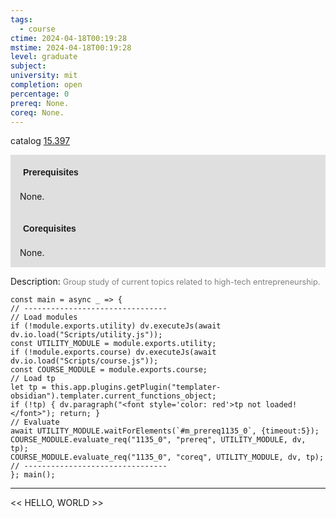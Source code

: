 ```yaml
---
tags:
  - course
ctime: 2024-04-18T00:19:28
mstime: 2024-04-18T00:19:28
level: graduate
subject: 
university: mit
completion: open
percentage: 0
prereq: None.
coreq: None.
---
```


catalog [15.397](http://student.mit.edu/catalog/m15b.html#15.397)

<span style="display: block; padding: 15px; background-color: rgb(100, 100, 100, 0.2);"><font id="m_prereq1135_0" style="display: block; font-family: Arial, sans-serif; font-weight: bold; padding: 5px">Prerequisites</font><br><span id="prereq1135_0">None.</span></span>
<span style="display: block; padding: 15px; background-color: rgb(100, 100, 100, 0.2);"><font id="m_coreq1135_0" style="display: block; font-family: Arial, sans-serif; font-weight: bold; padding: 5px">Corequisites</font><br><span id="coreq1135_0">None.</span></span>

<font style="">Description:</font>
<font style="color: grey; font-size: 0.8rem;">Group study of current topics related to high-tech entrepreneurship.</font>

```dataviewjs
const main = async _ => {
// --------------------------------
// Load modules
if (!module.exports.utility) dv.executeJs(await dv.io.load("Scripts/utility.js"));
const UTILITY_MODULE = module.exports.utility;
if (!module.exports.course) dv.executeJs(await dv.io.load("Scripts/course.js"));
const COURSE_MODULE = module.exports.course;
// Load tp
let tp = this.app.plugins.getPlugin("templater-obsidian").templater.current_functions_object;
if (!tp) { dv.paragraph("<font style='color: red'>tp not loaded!</font>"); return; }
// Evaluate
await UTILITY_MODULE.waitForElements(`#m_prereq1135_0`, {timeout:5});
COURSE_MODULE.evaluate_req("1135_0", "prereq", UTILITY_MODULE, dv, tp);
COURSE_MODULE.evaluate_req("1135_0", "coreq", UTILITY_MODULE, dv, tp);
// --------------------------------
}; main();
```

---

<< HELLO, WORLD >>
